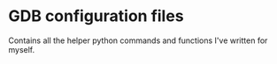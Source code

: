 # GDB configuration files

Contains all the helper python commands and functions I've written for myself.
